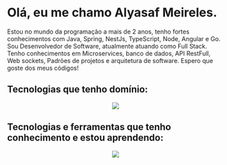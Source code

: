 # Olá, eu me chamo Alyasaf Meireles.

<p>
Estou no mundo da programação a mais de 2 anos, tenho fortes conhecimentos com Java, Spring, NestJs, TypeScript, Node, Angular e Go. 
Sou Desenvolvedor de Software, atualmente atuando como Full Stack. Tenho conhecimentos em Microservices, banco de dados, API RestFull, Web sockets, Padrões de projetos e arquitetura de software. Espero que goste dos meus códigos!
</p>

## Tecnologias que tenho domínio:
<p align="center">
  <a href="https://skillicons.dev">
    <img src="https://skillicons.dev/icons?i=java,spring,js,nodejs,ts,nestjs,angular,postgres,docker,mongodb,kafka,rabbitmq,aws,git&perline=6" />
  </a>
</p>


## Tecnologias e ferramentas que tenho conhecimento e estou aprendendo:
<p align="center">
  <a href="https://skillicons.dev">
    <img src="https://skillicons.dev/icons?i=go,kubernetes,terraform" />
  </a>
</p>



